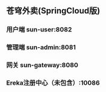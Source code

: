 ## 苍穹外卖(SpringCloud版)
### 用户端 sun-user:8082
### 管理端 sun-admin:8081
### 网关   sun-gateway:8080
### Ereka注册中心（未包含）:10086
